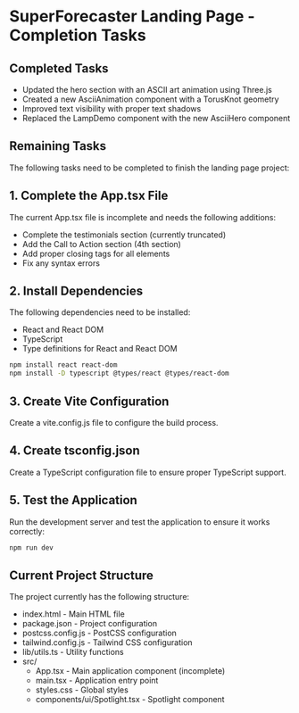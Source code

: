 # SuperForecaster Landing Page - Completion Tasks

## Completed Tasks

- Updated the hero section with an ASCII art animation using Three.js
- Created a new AsciiAnimation component with a TorusKnot geometry
- Improved text visibility with proper text shadows
- Replaced the LampDemo component with the new AsciiHero component

## Remaining Tasks

The following tasks need to be completed to finish the landing page project:

## 1. Complete the App.tsx File

The current App.tsx file is incomplete and needs the following additions:
- Complete the testimonials section (currently truncated)
- Add the Call to Action section (4th section)
- Add proper closing tags for all elements
- Fix any syntax errors

## 2. Install Dependencies

The following dependencies need to be installed:
- React and React DOM
- TypeScript
- Type definitions for React and React DOM

```bash
npm install react react-dom
npm install -D typescript @types/react @types/react-dom
```

## 3. Create Vite Configuration

Create a vite.config.js file to configure the build process.

## 4. Create tsconfig.json

Create a TypeScript configuration file to ensure proper TypeScript support.

## 5. Test the Application

Run the development server and test the application to ensure it works correctly:
```bash
npm run dev
```

## Current Project Structure

The project currently has the following structure:
- index.html - Main HTML file
- package.json - Project configuration
- postcss.config.js - PostCSS configuration
- tailwind.config.js - Tailwind CSS configuration
- lib/utils.ts - Utility functions
- src/
  - App.tsx - Main application component (incomplete)
  - main.tsx - Application entry point
  - styles.css - Global styles
  - components/ui/Spotlight.tsx - Spotlight component
